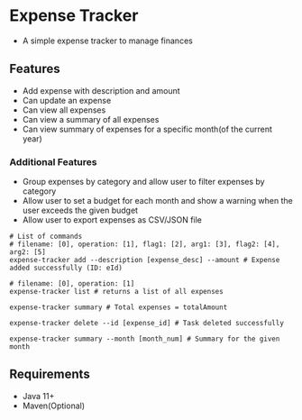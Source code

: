 # Expense Tracker

- A simple expense tracker to manage finances

## Features

- Add expense with description and amount
- Can update an expense
- Can view all expenses
- Can view a summary of all expenses
- Can view summary of expenses for a specific month(of the current year)

### Additional Features

- Group expenses by category and allow user to filter expenses by category
- Allow user to set a budget for each month and show a warning when the user exceeds the given budget
- Allow user to export expenses as CSV/JSON file

```shell
# List of commands
# filename: [0], operation: [1], flag1: [2], arg1: [3], flag2: [4], arg2: [5]
expense-tracker add --description [expense_desc] --amount # Expense added successfully (ID: eId)

# filename: [0], operation: [1]
expense-tracker list # returns a list of all expenses

expense-tracker summary # Total expenses = totalAmount

expense-tracker delete --id [expense_id] # Task deleted successfully

expense-tracker summary --month [month_num] # Summary for the given month
```

## Requirements

- Java 11+
- Maven(Optional)